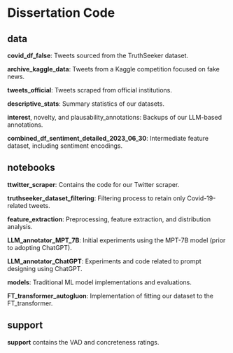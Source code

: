 # Dissertation Code

## data

**covid_df_false**: Tweets sourced from the TruthSeeker dataset.

**archive_kaggle_data**: Tweets from a Kaggle competition focused on fake news.

**tweets_official**: Tweets scraped from official institutions.

**descriptive_stats**: Summary statistics of our datasets.

**interest**, novelty, and plausability_annotations: Backups of our LLM-based annotations.

**combined_df_sentiment_detailed_2023_06_30**: Intermediate feature dataset, including sentiment encodings.


## notebooks

**ttwitter_scraper**: Contains the code for our Twitter scraper.

**truthseeker_dataset_filtering**: Filtering process to retain only Covid-19-related tweets.

**feature_extraction**: Preprocessing, feature extraction, and distribution analysis.

**LLM_annotator_MPT_7B**: Initial experiments using the MPT-7B model (prior to adopting ChatGPT).

**LLM_annotator_ChatGPT**: Experiments and code related to prompt designing using ChatGPT.

**models**: Traditional ML model implementations and evaluations.

**FT_transformer_autogluon**: Implementation of fitting our dataset to the FT_transformer.


## support

**support** contains the VAD and concreteness ratings.
